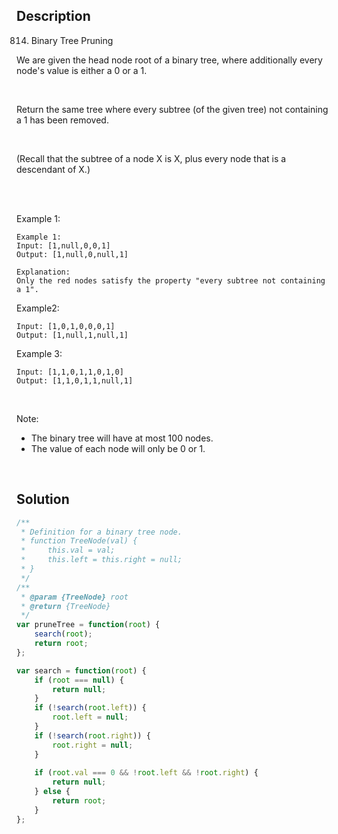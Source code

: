## Description
814. Binary Tree Pruning

We are given the head node root of a binary tree, where additionally every node's value is either a 0 or a 1. <br>

<br>

Return the same tree where every subtree (of the given tree) not containing a 1 has been removed. <br>

<br>

(Recall that the subtree of a node X is X, plus every node that is a descendant of X.) <br>

<br>
<br>

Example 1: <br>

~~~
Example 1:
Input: [1,null,0,0,1]
Output: [1,null,0,null,1]
 
Explanation: 
Only the red nodes satisfy the property "every subtree not containing a 1".
~~~

Example2: <br>
~~~
Input: [1,0,1,0,0,0,1]
Output: [1,null,1,null,1]
~~~

Example 3: <br>
~~~
Input: [1,1,0,1,1,0,1,0]
Output: [1,1,0,1,1,null,1]
~~~

<br>

Note: <br>
- The binary tree will have at most 100 nodes.
- The value of each node will only be 0 or 1.

<br>

## Solution

```javascript
/**
 * Definition for a binary tree node.
 * function TreeNode(val) {
 *     this.val = val;
 *     this.left = this.right = null;
 * }
 */
/**
 * @param {TreeNode} root
 * @return {TreeNode}
 */
var pruneTree = function(root) {
    search(root);
    return root;
};

var search = function(root) {
    if (root === null) {
        return null;
    }
    if (!search(root.left)) {
        root.left = null;
    }
    if (!search(root.right)) {
        root.right = null;
    }
    
    if (root.val === 0 && !root.left && !root.right) {
        return null;
    } else {
        return root;
    }
};

```